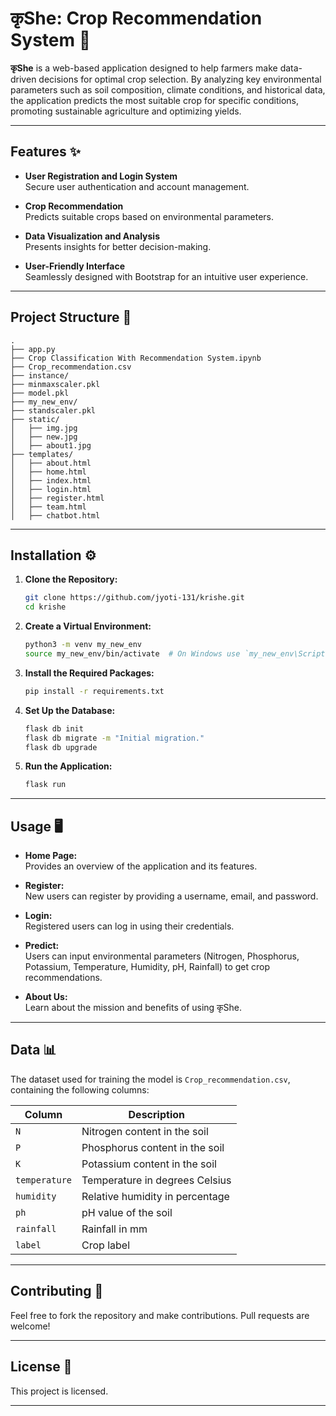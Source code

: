
# कृShe: Crop Recommendation System 🌾

**कृShe** is a web-based application designed to help farmers make data-driven decisions for optimal crop selection. By analyzing key environmental parameters such as soil composition, climate conditions, and historical data, the application predicts the most suitable crop for specific conditions, promoting sustainable agriculture and optimizing yields.

---

## Features ✨

- **User Registration and Login System**  
  Secure user authentication and account management.
  
- **Crop Recommendation**  
  Predicts suitable crops based on environmental parameters.

- **Data Visualization and Analysis**  
  Presents insights for better decision-making.

- **User-Friendly Interface**  
  Seamlessly designed with Bootstrap for an intuitive user experience.

---

## Project Structure 📂

```
.
├── app.py
├── Crop Classification With Recommendation System.ipynb
├── Crop_recommendation.csv
├── instance/
├── minmaxscaler.pkl
├── model.pkl
├── my_new_env/
├── standscaler.pkl
├── static/
│   ├── img.jpg
│   ├── new.jpg
│   ├── about1.jpg
├── templates/
│   ├── about.html
│   ├── home.html
│   ├── index.html
│   ├── login.html
│   ├── register.html
│   ├── team.html
│   ├── chatbot.html

```

---

## Installation ⚙️

1. **Clone the Repository:**
   ```bash
   git clone https://github.com/jyoti-131/krishe.git
   cd krishe
   ```

2. **Create a Virtual Environment:**
   ```bash
   python3 -m venv my_new_env
   source my_new_env/bin/activate  # On Windows use `my_new_env\Scripts\activate`
   ```

3. **Install the Required Packages:**
   ```bash
   pip install -r requirements.txt
   ```

4. **Set Up the Database:**
   ```bash
   flask db init
   flask db migrate -m "Initial migration."
   flask db upgrade
   ```

5. **Run the Application:**
   ```bash
   flask run
   ```

---

## Usage 🖥️

- **Home Page:**  
  Provides an overview of the application and its features.

- **Register:**  
  New users can register by providing a username, email, and password.

- **Login:**  
  Registered users can log in using their credentials.

- **Predict:**  
  Users can input environmental parameters (Nitrogen, Phosphorus, Potassium, Temperature, Humidity, pH, Rainfall) to get crop recommendations.

- **About Us:**  
  Learn about the mission and benefits of using कृShe.

---

## Data 📊

The dataset used for training the model is `Crop_recommendation.csv`, containing the following columns:

| **Column**       | **Description**                              |
|-------------------|----------------------------------------------|
| `N`              | Nitrogen content in the soil                 |
| `P`              | Phosphorus content in the soil               |
| `K`              | Potassium content in the soil                |
| `temperature`    | Temperature in degrees Celsius               |
| `humidity`       | Relative humidity in percentage              |
| `ph`             | pH value of the soil                         |
| `rainfall`       | Rainfall in mm                               |
| `label`          | Crop label                                   |

---

## Contributing 🤝

Feel free to fork the repository and make contributions. Pull requests are welcome!

---

## License 📜

This project is licensed.

---
